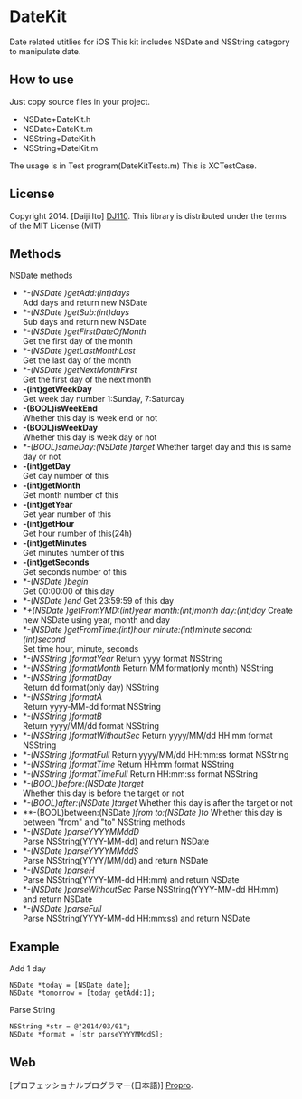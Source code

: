 DateKit
=======

Date related utitlies for iOS
This kit includes NSDate and NSString category to manipulate date.

How to use
--------------
Just copy source files in your project.
- NSDate+DateKit.h 
- NSDate+DateKit.m 
- NSString+DateKit.h
- NSString+DateKit.m

The usage is in Test program(DateKitTests.m)
This is XCTestCase.

License
-------
Copyright 2014. [Daiji Ito] [DJ110].
This library is distributed under the terms of the MIT License (MIT)

Methods
--------------
NSDate methods
- **-(NSDate *)getAdd:(int)days**      	
Add days and return new NSDate
- **-(NSDate *)getSub:(int)days**    	
Sub days and return new NSDate
- **-(NSDate *)getFirstDateOfMonth**	
Get the first day of the month
- **-(NSDate *)getLastMonthLast**		
Get the last day of the month
- **-(NSDate *)getNextMonthFirst**		
Get the first day of the next month 
- **-(int)getWeekDay**					
Get week day number 1:Sunday, 7:Saturday
- **-(BOOL)isWeekEnd**					
Whether this day is week end or not
- **-(BOOL)isWeekDay**				
Whether this day is week day or not
- **-(BOOL)sameDay:(NSDate *)target**
Whether target day and this is same day or not
- **-(int)getDay**						
Get day number of this
- **-(int)getMonth**					
Get month number of this
- **-(int)getYear**						
Get year number of this
- **-(int)getHour**						
Get hour number of this(24h)
- **-(int)getMinutes**					
Get minutes number of this
- **-(int)getSeconds**					
Get seconds number of this
- **-(NSDate *)begin**					
Get 00:00:00 of this day
- **-(NSDate *)end**
Get 23:59:59 of this day
- **+(NSDate *)getFromYMD:(int)year month:(int)month day:(int)day**
Create new NSDate using year, month and day
- **-(NSDate *)getFromTime:(int)hour minute:(int)minute second:(int)second**	
Set time hour, minute, seconds
- **-(NSString *)formatYear**
Return yyyy format NSString
- **-(NSString *)formatMonth**
Return MM format(only month) NSString
- **-(NSString *)formatDay**			
Return dd format(only day) NSString
- **-(NSString *)formatA**		
Return yyyy-MM-dd format NSString
- **-(NSString *)formatB**		
Return yyyy/MM/dd format NSString
- **-(NSString *)formatWithoutSec**
Return yyyy/MM/dd HH:mm format NSString
- **-(NSString *)formatFull**
Return yyyy/MM/dd HH:mm:ss format NSString
- **-(NSString *)formatTime**
Return HH:mm format NSString
- **-(NSString *)formatTimeFull**
Return HH:mm:ss format NSString
- **-(BOOL)before:(NSDate *)target**	
Whether this day is before the target or not
- **-(BOOL)after:(NSDate *)target**	
Whether this day is after the target or not
- **-(BOOL)between:(NSDate *)from to:(NSDate *)to**
Whether this day is between "from" and "to"
NSString methods
- **-(NSDate *)parseYYYYMMddD**        	
Parse NSString(YYYY-MM-dd) and return NSDate
- **-(NSDate *)parseYYYYMMddS**			
Parse NSString(YYYY/MM/dd) and return NSDate
- **-(NSDate *)parseH**					
Parse NSString(YYYY-MM-dd HH:mm) and return NSDate
- **-(NSDate *)parseWithoutSec**
Parse NSString(YYYY-MM-dd HH:mm) and return NSDate
- **-(NSDate *)parseFull**				
Parse NSString(YYYY-MM-dd HH:mm:ss) and return NSDate

Example
--------------
Add 1 day
```objc
NSDate *today = [NSDate date];
NSDate *tomorrow = [today getAdd:1];
```
Parse String 
```objc
NSString *str = @"2014/03/01";
NSDate *format = [str parseYYYYMMddS];
```
Web
--------------
[プロフェッショナルプログラマー(日本語)] [Propro].

[DJ110]: http://atmarkplant.com
[Propro]: http://atmarkplant-dj.blogspot.sg/2014/03/iosdatekit.html



